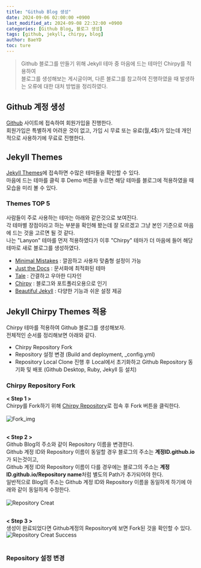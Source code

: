 ```yaml
---
title: "Github Blog 생성"
date: 2024-09-06 02:00:00 +0900
last_modified_at: 2024-09-08 22:32:00 +0900
categories: [Github Blog, 블로그 생성]
tags: [github, jekyll, chirpy, blog]
author: BaeYD
toc: ture
---
```


> Github 블로그를 만들기 위해 Jekyll 테마 중 마음에 드는 테마인 Chirpy를 적용하여   
> 블로그를 생성해보는 게시글이며, 다른 블로그를 참고하여 진행하였을 때 발생하는 오류에 대한 대처 방법을 정리하였다.

## Github 계정 생성
[Github](https://github.com/ "Github") 사이트에 접속하여 회원가입을 진행한다.   
회원가입은 특별하게 어려운 것이 없고, 가입 시 무료 또는 유료(월,4$)가 있는데 개인적으로 사용하기에 무료로 진행한다.

## Jekyll Themes
[Jekyll Themes](http://jekyllthemes.org/ "Jekyll Themes")에 접속하면 수많은 테마들을 확인할 수 있다.   
마음에 드는 테마를 클릭 후 Demo 버튼을 누르면 해당 테마를 블로그에 적용하였을 때 모습을 미리 볼 수 있다.

### Themes TOP 5
사람들이 주로 사용하는 테마는 아래와 같은것으로 보여진다.   
각 테마별 장점이라고 하는 부분을 확인해 봤는데 잘 모르겠고 그냥 본인 기준으로 마음에 드는 것을 고르면 될 것 같다.   
나는 "Lanyon" 테마를 먼저 적용하였다가 이후 "Chirpy" 테마가 더 마음에 들어 해당 테마로 새로 블로그를 생성하였다.
- [Minimal Mistakes](https://mmistakes.github.io/minimal-mistakes/ "Minimal Mistakes") : 깔끔하고 사용자 맞춤형 설정이 가능
- [Just the Docs](https://just-the-docs.github.io/just-the-docs/ "Just the Docs") : 문서화에 최적화된 테마
- [Tale](https://chesterhow.github.io/tale/ "Tale") : 간결하고 우아한 디자인
- [Chirpy](https://chirpy.cotes.page/ "Chirpy") : 블로그와 포트폴리오용으로 인기
- [Beautiful Jekyll](https://beautifuljekyll.com/ "Beautiful Jekyll") : 다양한 기능과 쉬운 설정 제공

## Jekyll Chirpy Themes 적용
Chirpy 테마를 적용하여 Github 블로그를 생성해보자.   
전체적인 순서를 정리해보면 아래와 같다.

- Chirpy Repository Fork
- Repository 설정 변경 (Build and deployment, _config.yml)
- Repository Local Clone 진행 후 Local에서 초기화하고 Github Repository 동기화 및 배포 (Github Desktop, Ruby, Jekyll 등 설치)

### Chirpy Repository Fork
**< Step 1 >**   
Chirpy를 Fork하기 위해 [Chirpy Repository](https://chirpy.cotes.page/ "Chirpy")로 접속 후 Fork 버튼을 클릭한다.   
<br/>
![Fork_img](https://github.com/user-attachments/assets/10c09848-e0e8-41ec-91f4-8a76a4f35e70)
<br/><br/>

**< Step 2 >**   
Github Blog의 주소와 같이 Repository 이름을 변경한다.   
Github 계정 ID와 Repository 이름이 동일할 경우 블로그의 주소는 **계정ID.github.io**가 되는것이고,   
Github 계정 ID와 Repository 이름이 다를 경우에는 블로그의 주소는 **계정ID.github.io/Repository name**처럼 별도의 Path가 추가되어야 한다.   
일반적으로 Blog의 주소는 Github 계정 ID와 Repository 이름을 동일하게 하기에 아래와 같이 동일하게 수정한다.   
<br/>
![Repository Creat](https://github.com/user-attachments/assets/f4ea094a-6c2a-45d9-8ce2-c4ef1e67b675)
<br/><br/>

**< Step 3 >**   
생성이 완료되었다면 Github계정의 Repository에 보면 Fork된 것을 확인할 수 있다.   
![Repository Creat Success](https://github.com/user-attachments/assets/b13c671b-0989-43c9-83e6-c4f823f58488)
<br/><br/>

### Repository 설정 변경

<!---```shell
$ ruby -v
ruby 3.1.3p185 (2022-11-24 revision 1a6b16756e) [i386-mingw32]
```--->

